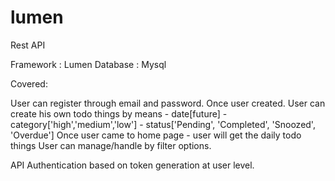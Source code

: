 # lumen
Rest API

Framework 	: 	Lumen
Database	:	Mysql

Covered:

User can register through email and password.
Once user created.
User can create his own todo things by means 
	- date[future]
	- category['high','medium','low']
	- status['Pending', 'Completed', 'Snoozed', 'Overdue']
Once user came to home page
	- user will get the daily todo things
User can manage/handle by filter options.

API Authentication based on token generation at user level.







